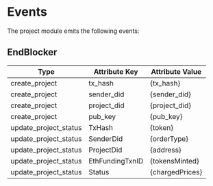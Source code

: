 # Events

The project module emits the following events:

## EndBlocker

| Type                            | Attribute Key            | Attribute Value       |
|---------------------------------|--------------------------|-----------------------|
| create_project  | tx_hash                | {tx_hash}           |
| create_project  | sender_did      | {sender_did} |
| create_project  | project_did               | {project_did}          |
| create_project  | pub_key            | {pub_key}        |
| update_project_status | TxHash                     | {token}               |
| update_project_status | SenderDid               | {orderType}           |
| update_project_status | ProjectDid                  | {address}             |
| update_project_status | EthFundingTxnID             | {tokensMinted}        |
| update_project_status | Status            | {chargedPrices}       |


